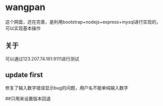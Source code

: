 # wangpan
这个网盘，还在完善，是利用bootstrap+nodejs+express+mysql进行实现的，可以实现基本操作

## 关于
可以通过123.207.74.161:9111进行测试

## update first
修复了输入数字错误显示bug的问题，用户名不能单纯输入数字

##只用来设置版本回退